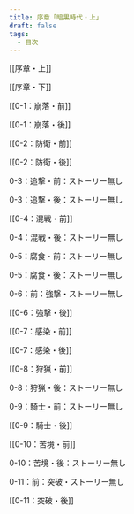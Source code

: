 ```yaml
---
title: 序章「暗黒時代・上」
draft: false
tags:
  - 目次
---
```

[[序章・上]]

[[序章・下]]

[[0-1：崩落・前]]

[[0-1：崩落・後]]

[[0-2：防衛・前]]

[[0-2：防衛・後]]

0-3：追撃・前：ストーリー無し

0-3：追撃・後：ストーリー無し

[[0-4：混戦・前]]

0-4：混戦・後：ストーリー無し

0-5：腐食・前：ストーリー無し

0-5：腐食・後：ストーリー無し

0-6：前：強撃・ストーリー無し

[[0-6：強撃・後]]

[[0-7：感染・前]]

[[0-7：感染・後]]

[[0-8：狩猟・前]]

0-8：狩猟・後：ストーリー無し

0-9：騎士・前：ストーリー無し

[[0-9：騎士・後]]

[[0-10：苦境・前]]

0-10：苦境・後：ストーリー無し

0-11：前：突破・ストーリー無し

[[0-11：突破・後]]